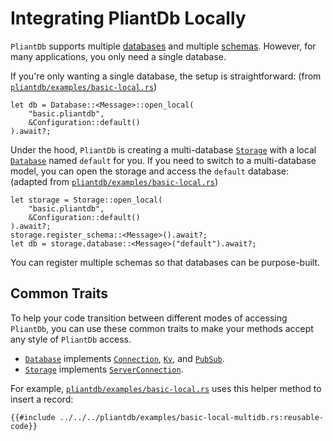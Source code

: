 # Integrating PliantDb Locally

`PliantDb` supports multiple [databases](../about/concepts/database.md) and multiple [schemas](../about/concepts/schema.md). However, for many applications, you only need a single database.

If you're only wanting a single database, the setup is straightforward: (from [`pliantdb/examples/basic-local.rs`](https://github.com/khonsulabs/pliantdb/blob/main/pliantdb/examples/basic-local.rs))

```rust,noplayground,no_run
let db = Database::<Message>::open_local(
    "basic.pliantdb", 
    &Configuration::default()
).await?;
```

Under the hood, `PliantDb` is creating a multi-database [`Storage`](https://pliantdb.dev/main/pliantdb/local/struct.Storage.html) with a local [`Database`](https://pliantdb.dev/main/pliantdb/local/struct.Database.html) named `default` for you. If you need to switch to a multi-database model, you can open the storage and access the `default` database: (adapted from [`pliantdb/examples/basic-local.rs`](https://github.com/khonsulabs/pliantdb/blob/main/pliantdb/examples/basic-local-multidb.rs))

```rust,noplayground,no_run
let storage = Storage::open_local(
    "basic.pliantdb",
    &Configuration::default()
).await?;
storage.register_schema::<Message>().await?;
let db = storage.database::<Message>("default").await?;
```

You can register multiple schemas so that databases can be purpose-built.

## Common Traits

To help your code transition between different modes of accessing `PliantDb`, you can use these common traits to make your methods accept any style of `PliantDb` access.

* [`Database`](https://pliantdb.dev/main/pliantdb/local/struct.Database.html) implements [`Connection`](../traits/connection.md), [`Kv`](../traits/kv.md), and [`PubSub`](../traits/kv.md).
* [`Storage`](https://pliantdb.dev/main/pliantdb/local/struct.Storage.html) implements [`ServerConnection`](../traits/server_connection.md).

For example, [`pliantdb/examples/basic-local.rs`](https://github.com/khonsulabs/pliantdb/blob/main/pliantdb/examples/basic-local-multidb.rs) uses this helper method to insert a record:

```rust,noplayground,no_run
{{#include ../../../pliantdb/examples/basic-local-multidb.rs:reusable-code}}
```
